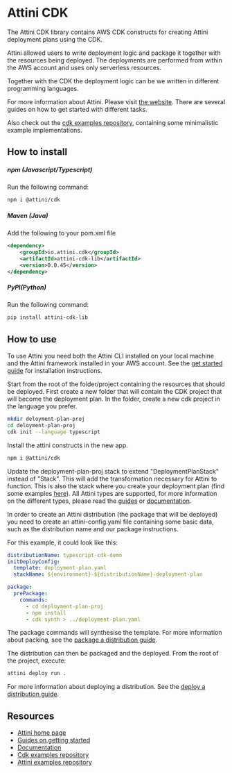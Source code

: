 # Attini CDK

The Attini CDK library contains AWS CDK constructs for creating Attini deployment plans using the CDK.

Attini allowed users to write deployment logic and package it together with the resources being deployed.
The deployments are performed from within the AWS account and uses only serverless resources.

Together with the CDK the deployment logic can be we written in different programming languages.

For more information about Attini. Please visit [the website](https://attini.io/). There 
are several guides on how to get started with different tasks.

Also check out the [cdk examples repository](https://github.com/attini-cloud-solutions/attini-cdk-examples), containing
some minimalistic example implementations.

## How to install

##### npm (Javascript/Typescript)

Run the following command:

```Bash
npm i @attini/cdk
```

##### Maven (Java)

Add the following to your pom.xml file

```XML
<dependency>
    <groupId>io.attini.cdk</groupId>
    <artifactId>attini-cdk-lib</artifactId>
    <version>0.0.45</version>
</dependency>
```

##### PyPI(Python)

Run the following command:

```Bash
pip install attini-cdk-lib
```

## How to use

To use Attini you need both the Attini CLI installed on your local machine and the Attini framework installed in
your AWS account. See the [get started guide](https://attini.io/guides/get-started/) for installation instructions.

Start from the root of the folder/project containing the resources that should be deployed. First create a new folder
that will contain the CDK project that will become the deployment plan. In the folder, create a new cdk project 
in the language you prefer.

```Bash
mkdir deloyment-plan-proj
cd deloyment-plan-proj
cdk init --language typescript
```

Install the attini constructs in the new app.

```Bash
npm i @attini/cdk
```

Update the deployment-plan-proj stack to extend "DeploymentPlanStack" instead of "Stack". This
will add the transformation necessary for Attini to function. This is also the stack where you create your deployment plan (find some examples [here](https://github.com/attini-cloud-solutions/attini-cdk-examples)).
All Attini types are supported, for more information on the different types, please read the [guides](https://attini.io/guides) or [documentation](https://docs.attini.io/api-reference/deployment-plan-types.html).

In order to create an Attini distribution (the package that will be deployed) you need to create an
attini-config.yaml file containing some basic data, such as the distribution name and our package instructions.

For this example, it could look like this:

```YAML
distributionName: typescript-cdk-demo
initDeployConfig:
  template: deployment-plan.yaml
  stackName: ${environment}-${distributionName}-deployment-plan

package:
  prePackage:
    commands:
      - cd deployment-plan-proj
      - npm install
      - cdk synth > ../deployment-plan.yaml
```

The package commands will synthesise the template. For more information about packing, see the [package a distribution guide](https://attini.io/guides/package-distribution/).

The distribution can then be packaged and the deployed. From the root of the project, execute:

```Bash
attini deploy run .
```

For more information about deploying a distribution. See the [deploy a distribution guide](https://attini.io/guides/deploy-distribution/).

## Resources

* [Attini home page](https://attini.io/)
* [Guides on getting started](https://attini.io/guides/)
* [Documentation](https://docs.attini.io)
* [Cdk examples repository](https://github.com/attini-cloud-solutions/attini-cdk-examples)
* [Attini examples repository](https://github.com/attini-cloud-solutions/attini-example-projects)








